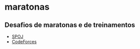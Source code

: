 maratonas
=========

## Desafios de maratonas e de treinamentos

- [SPOJ](http://br.spoj.com/)
- [CodeForces](http://codeforces.com/)
